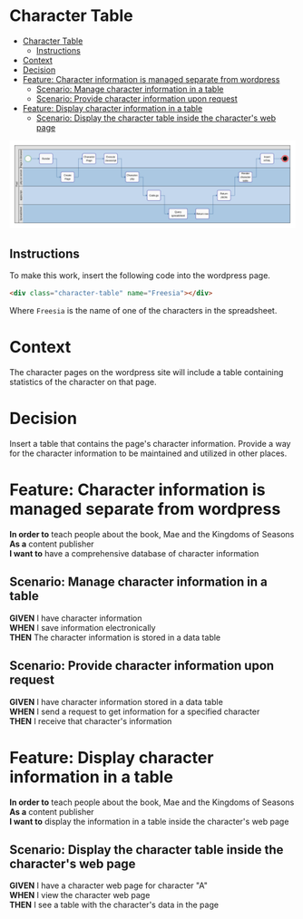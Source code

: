 Character Table
===============

- [Character Table](#character-table)
  - [Instructions](#instructions)
- [Context](#context)
- [Decision](#decision)
- [Feature: Character information is managed separate from wordpress](#feature-character-information-is-managed-separate-from-wordpress)
  - [Scenario: Manage character information in a table](#scenario-manage-character-information-in-a-table)
  - [Scenario: Provide character information upon request](#scenario-provide-character-information-upon-request)
- [Feature: Display character information in a table](#feature-display-character-information-in-a-table)
  - [Scenario: Display the character table inside the character's web page](#scenario-display-the-character-table-inside-the-characters-web-page)

![Character Table Workflow](../../images/CharacterTableWorkflow.svg)

## Instructions

To make this work, insert the following code into the wordpress page.

```html
<div class="character-table" name="Freesia"></div>
```

Where `Freesia` is the name of one of the characters in the spreadsheet.

# Context

The character pages on the wordpress site will include a table containing statistics of the character on that page.

# Decision

Insert a table that contains the page's character information.
Provide a way for the character information to be maintained and utilized in other places.

# Feature: Character information is managed separate from wordpress

**In order to** teach people about the book, Mae and the Kingdoms of Seasons  
**As a** content publisher  
**I want to** have a comprehensive database of character information  

## Scenario: Manage character information in a table

**GIVEN** I have character information  
**WHEN** I save information electronically  
**THEN** The character information is stored in a data table  

## Scenario: Provide character information upon request  

**GIVEN** I have character information stored in a data table  
**WHEN** I send a request to get information for a specified character  
**THEN** I receive that character's information  

# Feature: Display character information in a table

**In order to** teach people about the book, Mae and the Kingdoms of Seasons  
**As a** content publisher  
**I want to** display the information in a table inside the character's web page  

## Scenario: Display the character table inside the character's web page

**GIVEN** I have a character web page for character "A"  
**WHEN** I view the character web page  
**THEN** I see a table with the character's data in the page  
